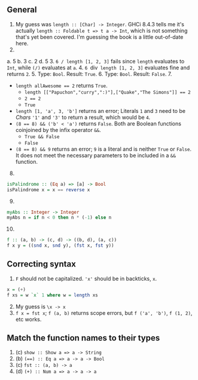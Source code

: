 ## General

1. My guess was `length :: [Char] -> Integer`. GHCi 8.4.3 tells me it's actually `length :: Foldable t => t a -> Int`, which is not something that's yet been covered. I'm guessing the book is a little out-of-date here.
2.
  a. 5
  b. 3
  c. 2
  d. 5
3. `6 / length [1, 2, 3]` fails since `length` evaluates to `Int`, while `(/)` evaluates at `a`.
4. `6 `div` length [1, 2, 3]` evaluates fine and returns `2`.
5. Type: `Bool`. Result: `True`.
6. Type: `Bool`. Result: `False`.
7.
  * `length allAwesome == 2` returns `True`.
    * `length [["Papuchon","curry",":)"],["Quake","The Simons"]] == 2`
    * `2 == 2`
    * `True`
  * `length [1, 'a', 3, 'b']` returns an error; Literals `1` and `3` need to be *Chars* `'1'` and `'3'` to return a result, which would be `4`.
  * `(8 == 8) && ('b' < 'a')` returns `False`. Both are Boolean functions coinjoined by the infix operator `&&`.
    * `True && False`
    * `False`
  * `(8 == 8) && 9` returns an error; `9` is a literal and is neither `True` or `False`. It does not meet the necessary parameters to be included in a `&&` function.
8. 
  ```haskell
  isPalindrome :: (Eq a) => [a] -> Bool
  isPalindrome x = x == reverse x
  ```
9.
  ```haskell
  myAbs :: Integer -> Integer
  myAbs n = if n < 0 then n * (-1) else n
  ```
10.
  ```haskell
  f :: (a, b) -> (c, d) -> ((b, d), (a, c))
  f x y = ((snd x, snd y), (fst x, fst y))
  ```

## Correcting syntax

1. `F` should not be capitalized. `'x'` should be in backticks, ``x``.
  ```haskell
  x = (+)
  f xs = w `x` 1 where w = length xs
  ```
2. My guess is `\x -> x`
3. `f x = fst x`; `f (a, b)` returns scope errors, but `f ('a', 'b')`, `f (1, 2)`, etc works.

## Match the function names to their types

1. (c) `show :: Show a => a -> String`
2. (b) `(==) :: Eq a => a -> a -> Bool`
3. (c) `fst :: (a, b) -> a`
4. (d) `(+) :: Num a => a -> a -> a`
